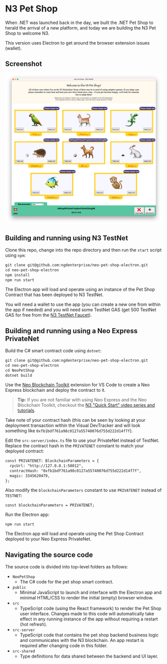 # N3 Pet Shop

When .NET was launched back in the day, we built the .NET Pet Shop to herald the arrival of a new platform, and today we are building the N3 Pet Shop to welcome N3.

This version uses Electron to get around the browser extension issues (wallet).

## Screenshot

![Screenshot](screenshot.png)

## Building and running using N3 TestNet

Clone this repo, change into the repo directory and then run the `start` script using `npm`:

```
git clone git@github.com:ngdenterprise/neo-pet-shop-electron.git
cd neo-pet-shop-electron
npm install
npm run start
```

The Electron app will load and operate using an instance of the Pet Shop Contract that has been deployed to N3 TestNet.

You will need a wallet to use the app (you can create a new one from within the app if needed) and you will need some TestNet GAS (get 500 TestNet GAS for free from the [N3 TestNet Faucet](https://neowish.ngd.network/#/)).

## Building and running using a Neo Express PrivateNet

Build the C# smart contract code using `dotnet`:

```
git clone git@github.com:ngdenterprise/neo-pet-shop-electron.git
cd neo-pet-shop-electron
cd NeoPetShop
dotnet build
```

Use the [Neo Blockchain Toolkit](https://marketplace.visualstudio.com/items?itemName=ngd-seattle.neo-blockchain-toolkit) extension for VS Code to create a Neo Express blockchain and deploy the contract to it.

> **Tip:** If you are not familiar with using Neo Express and the Neo Blockchain Toolkit, checkout the [N3 "Quick Start" video series and tutorials](https://ngdenterprise.com/neo-tutorials/).

Take note of your contract hash (this can be seen by looking at your deployment transaction within the Visual DevTracker and will look something like `0xfb1bdf761a98c0127a55740076d755d222d14f7f`).

Edit the `src-server/index.ts` file to use your PrivateNet instead of TestNet. Replace the contract hash in the `PRIVATENET` constant to match your deployed contract:

```
const PRIVATENET: BlockchainParameters = {
  rpcUrl: "http://127.0.0.1:50012",
  contractHash: "0xfb1bdf761a98c0127a55740076d755d222d14f7f",
  magic: 3345620479,
};
```

Also modify the `blockchainParameters` constant to use `PRIVATENET` instead of `TESTNET`:

```
const blockchainParameters = PRIVATENET;
```

Run the Electron app:

```
npm run start
```

The Electron app will load and operate using the Pet Shop Contract deployed to your Neo Express PrivateNet.

## Navigating the source code

The source code is divided into top-level folders as follows:

- `NeoPetShop`
  - The C# code for the pet shop smart contract.
- `public`
  - Minimal JavaScript to launch and interface with the Electron app and minimal HTML/CSS to render the initial (empty) browser window.
- `src`
  - TypeScript code (using the React framework) to render the Pet Shop user interface. Changes made to this code will automatically take effect in any running instance of the app without requiring a restart (hot refresh).
- `src-server`
  - TypeScript code that contains the pet shop backend business logic and communicates with the N3 blockchain. An app restart is required after changing code in this folder.
- `src-shared`
  - Type definitions for data shared between the backend and UI layer.
